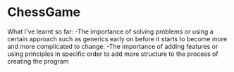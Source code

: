 # ChessGame
What I've learnt so far:
  -The importance of solving problems or using a certain approach such as generics early on before it starts to become more and more complicated to change.
  -The importance of adding features or using principles in specific order to add more structure to the process of creating the program
